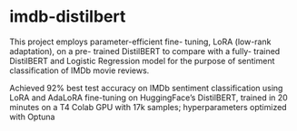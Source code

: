 # imdb-distilbert
This project employs parameter-efficient fine- tuning, LoRA (low-rank adaptation), on a pre- trained DistilBERT to compare with a fully- trained DistilBERT and Logistic Regression model for the purpose of sentiment classification of IMDb movie reviews.

Achieved 92% best test accuracy on IMDb sentiment classification using LoRA and AdaLoRA fine-tuning on HuggingFace’s DistilBERT, trained in 20 minutes on a T4 Colab GPU with 17k samples; hyperparameters optimized with Optuna
